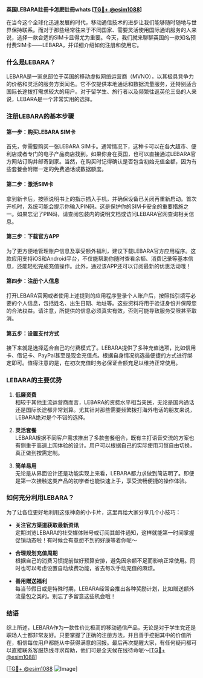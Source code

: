 **英国LEBARA註冊卡怎麽註冊whats [[TG💪+ @esim1088](https://t.me/s/esim1088)]**

在当今这个全球化迅速发展的时代，移动通信技术的进步让我们能够随时随地与世界保持联系。而对于那些经常往来于不同国家、需要灵活使用国际通讯服务的人来说，选择一款合适的SIM卡显得尤为重要。今天，我们就来聊聊英国的一款知名预付费SIM卡——LEBARA，并详细介绍如何注册和使用它。

### 什么是LEBARA？

LEBARA是一家总部位于英国的移动虚拟网络运营商（MVNO），以其极具竞争力的价格和灵活的服务方案闻名。它不仅提供本地通话和数据流量服务，还特别适合国际长途拨打需求较大的用户。对于留学生、旅行者以及频繁往返英伦三岛的人来说，LEBARA是一个非常实用的选择。

### 注册LEBARA的基本步骤

#### 第一步：购买LEBARA SIM卡
首先，你需要购买一张LEBARA SIM卡。通常情况下，这种卡可以在各大超市、便利店或者专门的电子产品商店找到。如果你身在英国，也可以直接通过LEBARA官方网站订购并邮寄到家。当然，在购买时记得确认是否包含初始充值金额，因为有些套餐会附赠一定的免费通话或数据额度。

#### 第二步：激活SIM卡
拿到新卡后，按照说明书上的指示插入手机，并确保设备已关闭再重新启动。首次开机时，系统可能会提示你输入PIN码。这是保护你的SIM卡安全的重要措施之一。如果忘记了PIN码，请查阅包装内的说明文档或访问LEBARA官网查询相关信息。

#### 第三步：下载官方APP
为了更方便地管理账户信息及享受额外福利，建议下载LEBARA官方应用程序。这款应用支持iOS和Android平台，不仅能帮助你随时查看余额、消费记录等基本信息，还能轻松完成充值操作。此外，通过该APP还可以订阅最新的优惠活动哦！

#### 第四步：注册个人信息
打开LEBARA官网或者使用上述提到的应用程序登录个人账户后，按照指引填写必要的个人信息，包括姓名、出生日期、地址等。这些资料将用于验证身份并保障您的合法权益。请注意，所提供的信息必须真实有效，否则可能导致服务受限甚至取消。

#### 第五步：设置支付方式
接下来就是选择适合自己的付费模式了。LEBARA提供了多种充值选项，比如信用卡、借记卡、PayPal甚至是现金充值点。根据自身情况挑选最便捷的方式进行绑定即可。值得注意的是，在初次充值时务必保证金额充足以维持正常使用。

### LEBARA的主要优势

1. **低廉资费**  
   相较于其他主流运营商而言，LEBARA的资费水平相当亲民，无论是国内通话还是国际长途都非常划算。尤其针对那些需要频繁拨打海外电话的朋友来说，LEBARA绝对是个不错的选择。

2. **灵活套餐**  
   LEBARA根据不同客户需求推出了多款套餐组合，既有主打语音交流的方案也有侧重于高速上网体验的设计。用户可以根据自己的实际使用习惯自由切换，真正做到按需定制。

3. **简单易用**  
   无论是从界面设计还是功能实现上来看，LEBARA都力求做到简洁明了。即便是第一次接触这类产品的初学者也能快速上手，享受流畅便捷的操作体验。

### 如何充分利用LEBARA？

为了让各位更好地利用这张神奇的小卡片，这里再给大家分享几个小技巧：

- **关注官方渠道获取最新资讯**  
  定期浏览LEBARA的社交媒体账号或订阅其邮件通知，这样就能第一时间掌握促销动态啦！有时候会有意想不到的好康等着你呢～

- **合理规划充值周期**  
  根据自己的消费习惯提前做好预算安排，避免因余额不足而影响正常使用。同时也可以考虑设置自动续费功能，省去每次手动充值的麻烦。

- **善用赠送福利**  
  每当节假日或是特殊时期，LEBARA经常会推出各种奖励计划，比如赠送额外流量包之类的。别忘了多留意这些机会哦！

### 结语

综上所述，LEBARA作为一款性价比极高的移动通信产品，无论是对于学生党还是职场人士都非常友好。只要掌握了正确的注册方法，并且善于挖掘其中的价值所在，相信每位用户都能从中获得满意的回报。最后再次提醒大家，有任何疑问都可以直接联系客服热线寻求帮助，他们可是全天候在线待命呢～[[TG💪+ @esim1088](https://t.me/s/esim1088)]

[[TG💪+ @esim1088](https://t.me/s/esim1088) ![Image](https://i.postimg.cc/4NQfJmqS/Snipaste-2025-05-13-00-14-12.png)]